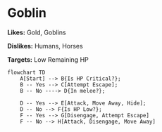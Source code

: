 # Goblin 

**Likes:** Gold, Goblins

**Dislikes:** Humans, Horses

**Targets:** Low Remaining HP

```mermaid
flowchart TD 
    A[Start] --> B{Is HP Critical?}; 
    B -- Yes --> C[Attempt Escape];
    B -- No ----> D{In melee?};

    D -- Yes --> E[Attack, Move Away, Hide];
    D -- No --> F{Is HP Low?};
    F -- Yes --> G[Disengage, Attempt Escape]
    F -- No --> H[Attack, Disengage, Move Away]
```
